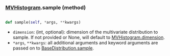 ### [MVHistogram](MVHistogram.md).sample (method)


```py

def sample(self, *args, **kwargs)

```



* `dimension`: (int, optional): dimension of the multivariate distribution
    to sample.  If not provided or None, will default to [MVHistogram.dimension](MVHistogram.dimension.md).
* `*args`, `**kwargs`: all additional arguments and keyword arguments
    are passed on to [BaseDistribution.sample](BaseDistribution.sample.md).

